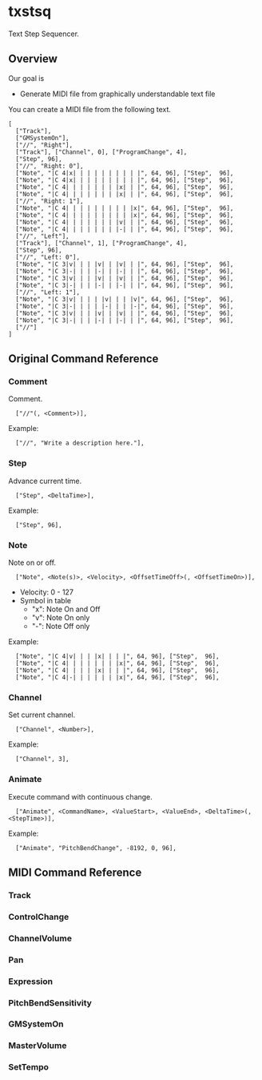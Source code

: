 # txstsq

Text Step Sequencer.

## Overview

Our goal is

* Generate MIDI file from graphically understandable text file

You can create a MIDI file from the following text.

```
[
  ["Track"],
  ["GMSystemOn"],
  ["//", "Right"],
  ["Track"], ["Channel", 0], ["ProgramChange", 4],
  ["Step", 96],
  ["//", "Right: 0"],
  ["Note", "|C 4|x| | | | | | | | | |", 64, 96], ["Step",  96],
  ["Note", "|C 4|x| | | | | | | | | |", 64, 96], ["Step",  96],
  ["Note", "|C 4| | | | | | | |x| | |", 64, 96], ["Step",  96],
  ["Note", "|C 4| | | | | | | |x| | |", 64, 96], ["Step",  96],
  ["//", "Right: 1"],
  ["Note", "|C 4| | | | | | | | | |x|", 64, 96], ["Step",  96],
  ["Note", "|C 4| | | | | | | | | |x|", 64, 96], ["Step",  96],
  ["Note", "|C 4| | | | | | | |v| | |", 64, 96], ["Step",  96],
  ["Note", "|C 4| | | | | | | |-| | |", 64, 96], ["Step",  96],
  ["//", "Left"],
  ["Track"], ["Channel", 1], ["ProgramChange", 4],
  ["Step", 96],
  ["//", "Left: 0"],
  ["Note", "|C 3|v| | | |v| | |v| | |", 64, 96], ["Step",  96],
  ["Note", "|C 3|-| | | |-| | |-| | |", 64, 96], ["Step",  96],
  ["Note", "|C 3|v| | | |v| | |v| | |", 64, 96], ["Step",  96],
  ["Note", "|C 3|-| | | |-| | |-| | |", 64, 96], ["Step",  96],
  ["//", "Left: 1"],
  ["Note", "|C 3|v| | | | |v| | | |v|", 64, 96], ["Step",  96],
  ["Note", "|C 3|-| | | | |-| | | |-|", 64, 96], ["Step",  96],
  ["Note", "|C 3|v| | | |v| | |v| | |", 64, 96], ["Step",  96],
  ["Note", "|C 3|-| | | |-| | |-| | |", 64, 96], ["Step",  96],
  ["//"]
]

```

## Original Command Reference

### Comment

Comment.

```
  ["//"(, <Comment>)],
```

Example:

```
  ["//", "Write a description here."],
```

### Step

Advance current time.

```
  ["Step", <DeltaTime>],
```

Example:

```
  ["Step", 96],
```

### Note

Note on or off.

```
  ["Note", <Note(s)>, <Velocity>, <OffsetTimeOff>(, <OffsetTimeOn>)],
```

* Velocity: 0 - 127
* Symbol in table
  * "x": Note On and Off
  * "v": Note On only
  * "-": Note Off only

Example:

```
  ["Note", "|C 4|v| | | |x| | | |", 64, 96], ["Step",  96],
  ["Note", "|C 4| | | | | | | |x|", 64, 96], ["Step",  96],
  ["Note", "|C 4| | | | |x| | | |", 64, 96], ["Step",  96],
  ["Note", "|C 4|-| | | | | | |x|", 64, 96], ["Step",  96],
```

### Channel

Set current channel.

```
  ["Channel", <Number>],
```

Example:

```
  ["Channel", 3],
```

### Animate

Execute command with continuous change.

```
  ["Animate", <CommandName>, <ValueStart>, <ValueEnd>, <DeltaTime>(, <StepTime>)],
```

Example:

```
  ["Animate", "PitchBendChange", -8192, 0, 96],
```

## MIDI Command Reference

### Track

### ControlChange

### ChannelVolume

### Pan

### Expression

### PitchBendSensitivity

### GMSystemOn

### MasterVolume

### SetTempo


